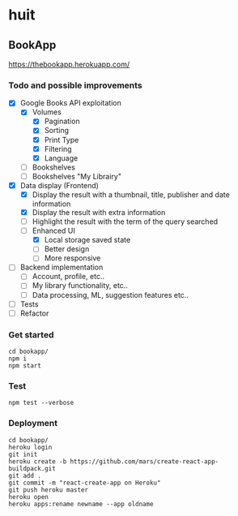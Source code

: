 # huit

## BookApp

https://thebookapp.herokuapp.com/

### Todo and possible improvements

- [x] Google Books API exploitation
    - [x] Volumes
        - [x] Pagination
        - [x] Sorting
        - [x] Print Type
        - [x] Filtering
        - [x] Language
    - [ ] Bookshelves
    - [ ] Bookshelves "My Librairy"
- [x] Data display (Frontend)
    - [x] Display the result with a thumbnail, title, publisher and date information
    - [x] Display the result with extra information
    - [ ] Highlight the result with the term of the query searched
    - [ ] Enhanced UI
        - [x] Local storage saved state
        - [ ] Better design
        - [ ] More responsive
- [ ] Backend implementation
    - [ ] Account, profile, etc..
    - [ ] My library functionality, etc..
    - [ ] Data processing, ML, suggestion features etc..
- [ ] Tests
- [ ] Refactor

### Get started

```
cd bookapp/
npm i
npm start
```
### Test

```
npm test --verbose
```

### Deployment

```
cd bookapp/
heroku login
git init
heroku create -b https://github.com/mars/create-react-app-buildpack.git
git add .
git commit -m "react-create-app on Heroku"
git push heroku master
heroku open
heroku apps:rename newname --app oldname
```
